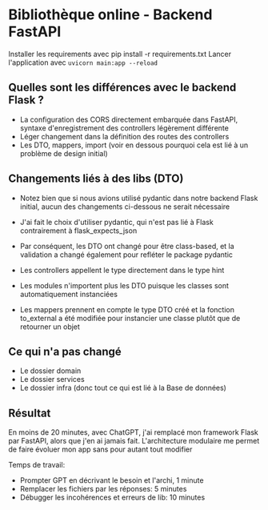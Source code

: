 # Bibliothèque online - Backend FastAPI

Installer les requirements avec pip install -r requirements.txt
Lancer l'application avec `uvicorn main:app --reload`

## Quelles sont les différences avec le backend Flask ?

- La configuration des CORS directement embarquée dans FastAPI, syntaxe d'enregistrement des controllers légèrement différente
- Léger changement dans la définition des routes des controllers
- Les DTO, mappers, import (voir en dessous pourquoi cela est lié à un problème de design initial)

## Changements liés à des libs (DTO)

- Notez bien que si nous avions utilisé pydantic dans notre backend Flask initial, aucun des changements ci-dessous ne serait nécessaire

- J'ai fait le choix d'utiliser pydantic, qui n'est pas lié à Flask contrairement à flask_expects_json
- Par conséquent, les DTO ont changé pour être class-based, et la validation a changé également pour refléter le package pydantic
- Les controllers appellent le type directement dans le type hint
- Les modules n'importent plus les DTO puisque les classes sont automatiquement instanciées
- Les mappers prennent en compte le type DTO créé et la fonction to_external a été modifiée pour instancier une classe plutôt que de retourner un objet

## Ce qui n'a pas changé

- Le dossier domain
- Le dossier services
- Le dossier infra (donc tout ce qui est lié à la Base de données)

## Résultat

En moins de 20 minutes, avec ChatGPT, j'ai remplacé mon framework Flask par FastAPI, alors que j'en ai jamais fait.
L'architecture modulaire me permet de faire évoluer mon app sans pour autant tout modifier

Temps de travail:

- Prompter GPT en décrivant le besoin et l'archi, 1 minute
- Remplacer les fichiers par les réponses: 5 minutes
- Débugger les incohérences et erreurs de lib: 10 minutes
